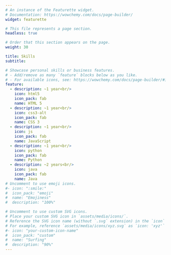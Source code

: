 ```yaml
---
# An instance of the Featurette widget.
# Documentation: https://wowchemy.com/docs/page-builder/
widget: featurette

# This file represents a page section.
headless: true

# Order that this section appears on the page.
weight: 30

title: Skills
subtitle:

# Showcase personal skills or business features.
# - Add/remove as many `feature` blocks below as you like.
# - For available icons, see: https://wowchemy.com/docs/page-builder/#icons
feature:
  - description: ~1 year<br/>
    icon: html5
    icon_pack: fab
    name: HTML 5
  - description: ~1 year<br/>
    icon: css3-alt
    icon_pack: fab
    name: CSS 3
  - description: ~1 year<br/>
    icon: js
    icon_pack: fab
    name: JavaScript
  - description: ~1 year<br/>
    icon: python
    icon_pack: fab
    name: Python
  - description: ~2 years<br/>
    icon: java
    icon_pack: fab
    name: Java
# Uncomment to use emoji icons.
#- icon: ":smile:"
#  icon_pack: "emoji"
#  name: "Emojiness"
#  description: "100%"

# Uncomment to use custom SVG icons.
# Place your custom SVG icon in `assets/media/icons/`.
# Reference the SVG icon name (without `.svg` extension) in the `icon` field.
# For example, reference `assets/media/icons/xyz.svg` as `icon: 'xyz'`
#- icon: "your-custom-icon-name"
#  icon_pack: "custom"
#  name: "Surfing"
#  description: "90%"
---
```

